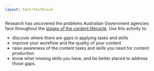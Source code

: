 ```yaml
---
layout: text/textblock
---
```


Research has uncovered the problems Australian Government agencies face throughout the [stages of the content lifecycle](/content-strategy/content-lifecycle/). Use this activity to:

- discover where there are gaps in applying tasks and skills 
- improve your workflow and the quality of your content
- raise awareness of the content tasks and skills you need for content production
- know what missing skills you have, and be better placed to address those gaps. 

